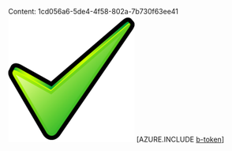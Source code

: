 Content: 1cd056a6-5de4-4f58-802a-7b730f63ee41![image](6bf02074-0cbf-4ead-affb-b8ac4a4dff83.png)
[AZURE.INCLUDE [b-token](480ff0ce-37d5-435f-b619-5e35e0587327.md)]
